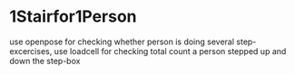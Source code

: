# 1Stairfor1Person
use openpose for checking whether person is doing several step-excercises, use loadcell for checking total count a person stepped up and down the step-box
